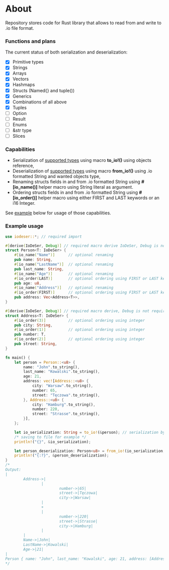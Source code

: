 # About
Repository stores code for Rust library that allows to read from and write to .io file format.

### Functions and plans
The current status of both serialization and deserialization:
- [X] Primitive types
- [X] Strings
- [X] Arrays
- [X] Vectors
- [X] Hashmaps
- [X] Structs (Named{} and tuple())
- [X] Generics
- [X] Combinations of all above
- [X] Tuples
- [ ] Option
- [ ] Result
- [ ] Enums
- [ ] &str type
- [ ] Slices

### Capabilities
 - Serialization of [supported types](#functions-and-plans) using macro **to_io!()** using objects reference,
 - Deserialization of [supported types](#functions-and-plans) using macro **from_io!()** using .io formatted String and wanted objects type,
 - Renaming structs fields in and from .io formatted String using **#[io_name()]** helper macro using String literal as argument.
 - Ordering structs fields in and from .io formatted String using **#[io_order()]** helper macro using either FIRST and LAST keywords or an i16 Integer.

See [example](#example-usage) below for usage of those capabilities.

### Example usage
```rust
use iodeser::*; // required import

#[derive(IoDeSer, Debug)] // required macro derive IoDeSer, Debug is not required
struct Person<T: IoDeSer> {
    #[io_name("Name")]      // optional renaming
    pub name: String,
    #[io_name("LastName")]  // optional renaming
    pub last_name: String,
    #[io_name("Age")]       // optional renaming
    #[io_order(LAST)]       // optional ordering using FIRST or LAST keyword
    pub age: u8,
    #[io_name("Address")]   // optional renaming
    #[io_order(FIRST)]      // optional ordering using FIRST or LAST keyword
    pub address: Vec<Address<T>>,
}

#[derive(IoDeSer, Debug)] // required macro derive, Debug is not required
struct Address<T: IoDeSer> {
    #[io_order(3)]          // optional ordering using integer
    pub city: String,
    #[io_order(1)]          // optional ordering using integer
    pub number: T,
    #[io_order(2)]          // optional ordering using integer
    pub street: String,
}

fn main() {
    let person = Person::<u8> {
        name: "John".to_string(),
        last_name: "Kowalski".to_string(),
        age: 21,
        address: vec![Address::<u8> {
            city: "Warsaw".to_string(),
            number: 65,
            street: "Tęczowa".to_string(),
        }, Address::<u8> {
            city: "Hamburg".to_string(),
            number: 220,
            street: "Strasse".to_string(),
        }],
    };

    let io_serialization: String = to_io!(&person); // serialization by reference
    /* saving to file for example */
    println!("{}", &io_serialization);

    let person_deserialization: Person<u8> = from_io!(io_serialization, Person<u8>).unwrap(); // deserialization
    println!("{:?}", &person_deserialization);
}
/*
Output:
|
        Address->|
                |
                        number->|65|     
                        street->|Tęczowa|
                        city->|Warsaw|   
                |
                +
                |
                        number->|220|    
                        street->|Strasse|
                        city->|Hamburg|
                |
        |
        Name->|John|
        LastName->|Kowalski|
        Age->|21|
|
Person { name: "John", last_name: "Kowalski", age: 21, address: [Address { city: "Warsaw", number: 65, street: "Tęczowa" }, Address { city: "Hamburg", number: 220, street: "Strasse" }] }
*/
```
